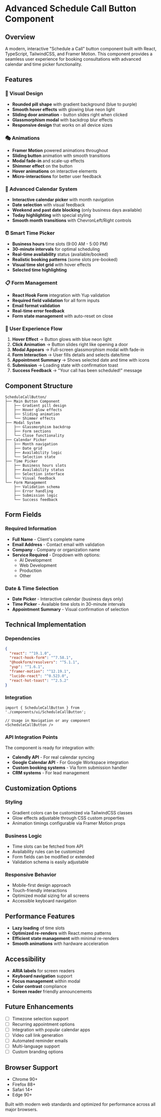 # Advanced Schedule Call Button Component

## Overview
A modern, interactive "Schedule a Call" button component built with React, TypeScript, TailwindCSS, and Framer Motion. This component provides a seamless user experience for booking consultations with advanced calendar and time picker functionality.

## Features

### 🎨 Visual Design
- **Rounded pill shape** with gradient background (blue to purple)
- **Smooth hover effects** with glowing blue neon light
- **Sliding door animation** - button slides right when clicked
- **Glassmorphism modal** with backdrop blur effects
- **Responsive design** that works on all device sizes

### 🎭 Animations
- **Framer Motion** powered animations throughout
- **Sliding button** animation with smooth transitions
- **Modal fade-in** and scale-up effects
- **Shimmer effect** on the button
- **Hover animations** on interactive elements
- **Micro-interactions** for better user feedback

### 📅 Advanced Calendar System
- **Interactive calendar picker** with month navigation
- **Date selection** with visual feedback
- **Weekend and past date blocking** (only business days available)
- **Today highlighting** with special styling
- **Smooth month transitions** with ChevronLeft/Right controls

### ⏰ Smart Time Picker
- **Business hours** time slots (9:00 AM - 5:00 PM)
- **30-minute intervals** for optimal scheduling
- **Real-time availability** status (available/booked)
- **Realistic booking patterns** (some slots pre-booked)
- **Visual time slot grid** with hover effects
- **Selected time highlighting**

### 📋 Form Management
- **React Hook Form** integration with Yup validation
- **Required field validation** for all form inputs
- **Email format validation**
- **Real-time error feedback**
- **Form state management** with auto-reset on close

### 🔄 User Experience Flow
1. **Hover Effect** → Button glows with blue neon light
2. **Click Animation** → Button slides right like opening a door
3. **Modal Appears** → Full-screen glassmorphism modal with fade-in
4. **Form Interaction** → User fills details and selects date/time
5. **Appointment Summary** → Shows selected date and time with icons
6. **Submission** → Loading state with confirmation toast
7. **Success Feedback** → "Your call has been scheduled!" message

## Component Structure

```
ScheduleCallButton/
├── Main Button Component
│   ├── Gradient pill design
│   ├── Hover glow effects
│   ├── Sliding animation
│   └── Shimmer effects
├── Modal System
│   ├── Glassmorphism backdrop
│   ├── Form sections
│   └── Close functionality
├── Calendar Picker
│   ├── Month navigation
│   ├── Date grid
│   ├── Availability logic
│   └── Selection state
├── Time Picker
│   ├── Business hours slots
│   ├── Availability status
│   ├── Selection interface
│   └── Visual feedback
└── Form Management
    ├── Validation schema
    ├── Error handling
    ├── Submission logic
    └── Success feedback
```

## Form Fields

### Required Information
- **Full Name** - Client's complete name
- **Email Address** - Contact email with validation
- **Company** - Company or organization name
- **Service Required** - Dropdown with options:
  - AI Development
  - Web Development
  - Production
  - Other

### Date & Time Selection
- **Date Picker** - Interactive calendar (business days only)
- **Time Picker** - Available time slots in 30-minute intervals
- **Appointment Summary** - Visual confirmation of selection

## Technical Implementation

### Dependencies
```json
{
  "react": "^19.1.0",
  "react-hook-form": "^7.58.1",
  "@hookform/resolvers": "^5.1.1",
  "yup": "^1.6.1",
  "framer-motion": "^12.19.1",
  "lucide-react": "^0.523.0",
  "react-hot-toast": "^2.5.2"
}
```

### Integration
```tsx
import { ScheduleCallButton } from './components/ui/ScheduleCallButton';

// Usage in Navigation or any component
<ScheduleCallButton />
```

### API Integration Points
The component is ready for integration with:
- **Calendly API** - For real calendar syncing
- **Google Calendar API** - For Google Workspace integration
- **Custom booking systems** - Via form submission handler
- **CRM systems** - For lead management

## Customization Options

### Styling
- Gradient colors can be customized via TailwindCSS classes
- Glow effects adjustable through CSS custom properties
- Animation timings configurable via Framer Motion props

### Business Logic
- Time slots can be fetched from API
- Availability rules can be customized
- Form fields can be modified or extended
- Validation schema is easily adjustable

### Responsive Behavior
- Mobile-first design approach
- Touch-friendly interactions
- Optimized modal sizing for all screens
- Accessible keyboard navigation

## Performance Features
- **Lazy loading** of time slots
- **Optimized re-renders** with React.memo patterns
- **Efficient state management** with minimal re-renders
- **Smooth animations** with hardware acceleration

## Accessibility
- **ARIA labels** for screen readers
- **Keyboard navigation** support
- **Focus management** within modal
- **Color contrast** compliance
- **Screen reader** friendly announcements

## Future Enhancements
- [ ] Timezone selection support
- [ ] Recurring appointment options
- [ ] Integration with popular calendar apps
- [ ] Video call link generation
- [ ] Automated reminder emails
- [ ] Multi-language support
- [ ] Custom branding options

## Browser Support
- Chrome 90+
- Firefox 88+
- Safari 14+
- Edge 90+

Built with modern web standards and optimized for performance across all major browsers.
